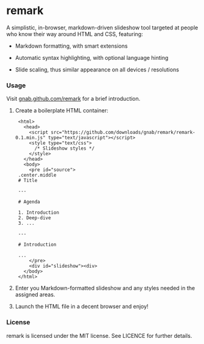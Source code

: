 # remark

A simplistic, in-browser, markdown-driven slideshow tool targeted at people who know their way around HTML and CSS, featuring:

- Markdown formatting, with smart extensions

- Automatic syntax highlighting, with optional language hinting

- Slide scaling, thus similar appearance on all devices / resolutions

### Usage

Visit [gnab.github.com/remark](http://gnab.github.com/remark) for a brief introduction.

1. Create a boilerplate HTML container:

        <html>
          <head>
            <script src="https://github.com/downloads/gnab/remark/remark-0.1.min.js" type="text/javascript"></script>
            <style type="text/css">
              /* Slideshow styles */
            </style>
          </head>
          <body>
            <pre id="source">
        .center.middle
        # Title

        ---

        # Agenda

        1. Introduction
        2. Deep-dive
        3. ...

        ---

        # Introduction

        ...
            </pre>
            <div id="slideshow"><div>
          </body>
        </html>

2. Enter you Markdown-formatted slideshow and any styles needed in the assigned areas.

3. Launch the HTML file in a decent browser and enjoy!

### License 

remark is licensed under the MIT license. See LICENCE for further 
details.
